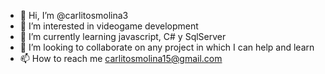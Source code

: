 - 👋 Hi, I’m @carlitosmolina3
- 👀 I’m interested in videogame development
- 🌱 I’m currently learning javascript, C# y SqlServer
- 💞️ I’m looking to collaborate on any project in which I can help and learn
- 📫 How to reach me carlitosmolina15@gmail.com 

<!---
carlitosmolina3/carlitosmolina3 is a ✨ special ✨ repository because its `README.md` (this file) appears on your GitHub profile.
You can click the Preview link to take a look at your changes.
--->
